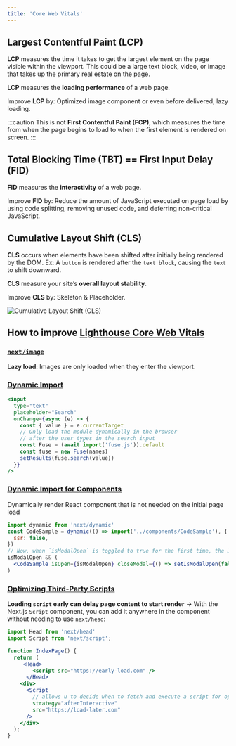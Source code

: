 ```yaml
---
title: 'Core Web Vitals'
---
```


## Largest Contentful Paint (LCP)

**LCP** measures the time it takes to get the largest element on the page visible within the viewport. This could be a large text block, video, or image that takes up the primary real estate on the page.

**LCP** measures the **loading performance** of a web page.

Improve **LCP** by: Optimized image component or even before delivered, lazy loading.

:::caution
This is not **First Contentful Paint (FCP)**, which measures the time from when the page begins to load to when the first element is rendered on screen.
:::

## Total Blocking Time (TBT) == First Input Delay (FID)

**FID** measures the **interactivity** of a web page.

Improve **FID** by: Reduce the amount of JavaScript executed on page load by using code splitting, removing unused code, and deferring non-critical JavaScript.

## Cumulative Layout Shift (CLS)

**CLS** occurs when elements have been shifted after initially being rendered by the DOM. Ex: A `button` is rendered after the `text block`, causing the `text` to shift downward.

**CLS** measure your site’s **overall layout stability**.

Improve **CLS** by: Skeleton & Placeholder.

![Cumulative Layout Shift (CLS)](https://nextjs.org/static/images/learn/seo/cls-example.png)

## How to improve [Lighthouse Core Web Vitals](https://web.dev/performance-scoring/#lighthouse-8)

### [`next/image`](https://nextjs.org/docs/basic-features/image-optimization)

**Lazy load**: Images are only loaded when they enter the viewport.

### [Dynamic Import](https://nextjs.org/docs/advanced-features/dynamic-import)

```jsx
<input
  type="text"
  placeholder="Search"
  onChange={async (e) => {
    const { value } = e.currentTarget
    // Only load the module dynamically in the browser
    // after the user types in the search input
    const Fuse = (await import('fuse.js')).default
    const fuse = new Fuse(names)
    setResults(fuse.search(value))
  }}
/>
```

### [Dynamic Import for Components](https://nextjs.org/learn/seo/improve/dynamic-import-components)

Dynamically render React component that is not needed on the initial page load

```jsx
import dynamic from 'next/dynamic'
const CodeSample = dynamic(() => import('../components/CodeSample'), {
  ssr: false,
})
// Now, when `isModalOpen` is toggled to true for the first time, the JavaScript required will be requested.
isModalOpen && (
  <CodeSample isOpen={isModalOpen} closeModal={() => setIsModalOpen(false)} />
)
```

### [Optimizing Third-Party Scripts](https://nextjs.org/learn/seo/improve/third-party-scripts)

**Loading `script` early can delay page content to start render**
&rarr; With the Next.js `Script` component, you can add it anywhere in the component without needing to use `next/head`:

```jsx
import Head from 'next/head'
import Script from 'next/script';

function IndexPage() {
  return (
     <Head>
        <script src="https://early-load.com" />
      </Head>
    <div>
      <Script
        // allows u to decide when to fetch and execute a script for optimal loading.
        strategy="afterInteractive"
        src="https://load-later.com"
      />
    </div>
  );
}
```
